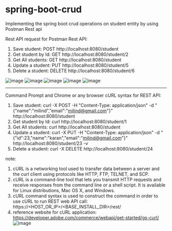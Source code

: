 # spring-boot-crud
Implementing the spring boot crud operations on student entity by using Postman Rest api

Rest API request for Postman Rest API:

1. Save student:      POST http://localhost:8080/student
2. Get student by Id: GET http://localhost:8080/student/2
3. Get All students:  GET http://localhost:8080/student
4. Update a student:  PUT http://localhost:8080/student/5
5. Delete a student:  DELETE http://localhost:8080/student/6

![image](https://user-images.githubusercontent.com/116196255/215650470-713e4132-c0bc-450f-98cc-a1dc48de6edf.png)
![image](https://user-images.githubusercontent.com/116196255/215650598-86a20c11-1527-4b5b-9d7c-ba6be8046daf.png)
![image](https://user-images.githubusercontent.com/116196255/215650650-defc21ed-9141-4ec5-bb34-34c26371f996.png)
![image](https://user-images.githubusercontent.com/116196255/215650923-791735b4-d4ca-4902-a8b2-16d035d13a1f.png)
![image](https://user-images.githubusercontent.com/116196255/215651029-efc30f06-3430-4536-92ac-b52f915820c2.png)

_________________________________________________________________________________________________

Command Prompt and Chrome or any browser cURL syntax for REST API:

1. Save student: curl -X POST -H "Content-Type: application/json" -d "{\"name\":\"milind\",\"email\":\"milind@gmail.com\"}" http://localhost:8080/student
2. Get student by Id: curl http://localhost:8080/student/1
3. Get All students: curl http://localhost:8080/student
4. Update a student: curl -X PUT -H "Content-Type: application/json" -d "{\"id\":23,\"name\":\"karan\",\"email\":\"milind@gmail.com\"}" http://localhost:8080/student/23 -v
5. Delete a student: curl -X DELETE http://localhost:8080/student/24

note:
1. cURL is a networking tool used to transfer data between a server and the curl client using protocols like HTTP, FTP, TELNET, and SCP.
2. cURL is a command-line tool that lets you transmit HTTP requests and receive responses from the command line or a shell script. It is available for Linux distributions, Mac OS X, and Windows.
3. cURL command syntax is used to construct the command in order to use cURL to run REST web API call: https://<HOST_OR_IP>/<BASE_INSTALL_DIR>/rest/
4. reference website for cURL application: https://developer.adobe.com/commerce/webapi/get-started/gs-curl/
![image](https://user-images.githubusercontent.com/116196255/215577977-731f1bb8-252b-436f-b67b-01a2375fc24b.png)
